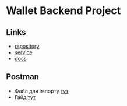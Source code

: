 # Wallet Backend Project

## Links

- [repository](https://github.com/NikolayLemehov/wallet_end)
- [service](https://goit-wallet-back.onrender.com)
- [docs](https://goit-wallet-back.onrender.com/api-docs)

## Postman

- Файл для імпорту [тут](./assets/postman/wallet.postman_collection.json)
- Гайд [тут]()
